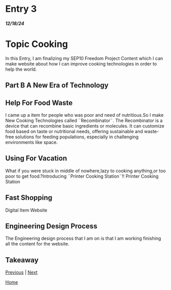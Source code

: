 # Entry 3
##### 12/18/24

<h1>Topic Cooking</h1>
In this Entry, I am finalizing my SEP10 Freedom Project Content which I can make website about how I can improve cooking technologies in order to help the world.

## Part B A New Era of Technology
## Help For Food Waste
I came up a item for people who was poor and need of nutritious.So I make New Cooking Technologies called ¨Recombinator¨.
The Recombinator is a device that can recombine basic ingredients or molecules. It can customize food based on taste or nutritional needs, offering sustainable and waste-free solutions for feeding populations, especially in challenging environments like space.
## Using For Vacation 
What if you were stuck in middle of nowhere,lazy to cooking anything,or too poor to get food.?Introducing ¨Printer Cooking Station¨!!
Printer Cooking Station
## Fast Shopping
Digital Item Website 


## Engineering Design Process
The Engineering design process that I am on is that I am working finishing all the content for the website.
## Takeaway

[Previous](entry02.md) | [Next](entry04.md)

[Home](../README.md)
